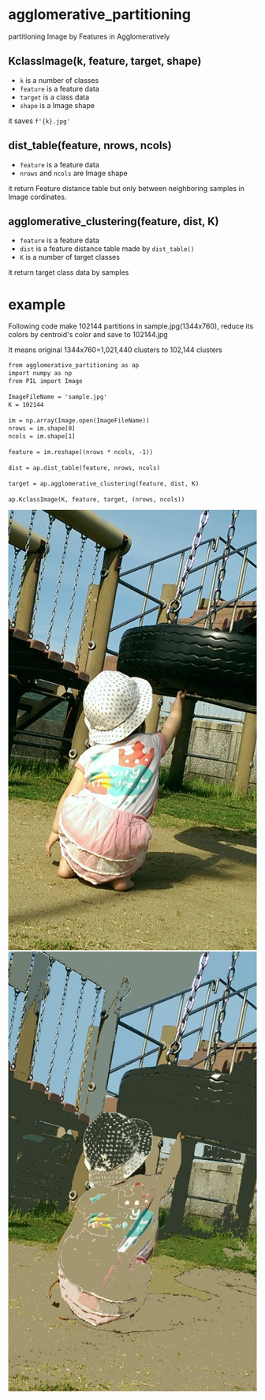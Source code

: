 # agglomerative_partitioning

partitioning Image by Features in Agglomeratively

## KclassImage(k, feature, target, shape)

- `k` is a number of classes
- `feature` is a feature data
- `target` is a class data
- `shape` is a Image shape

it saves `f'{k}.jpg'`

## dist_table(feature, nrows, ncols)

- `feature` is a feature data
- `nrows` and `ncols` are Image shape

it return Feature distance table but only between neighboring samples in Image cordinates.

## agglomerative_clustering(feature, dist, K)

- `feature` is a feature data
- `dist` is a feature distance table made by `dist_table()`
- `K` is a number of target classes

it return target class data by samples

# example

Following code make 102144 partitions in sample.jpg(1344x760), reduce its colors by centroid's color and save to 102144.jpg

It means original 1344x760=1,021,440 clusters to 102,144 clusters
  
```{python}
from agglomerative_partitioning as ap
import numpy as np
from PIL import Image

ImageFileName = 'sample.jpg'
K = 102144

im = np.array(Image.open(ImageFileName))
nrows = im.shape[0]
ncols = im.shape[1]

feature = im.reshape((nrows * ncols, -1))

dist = ap.dist_table(feature, nrows, ncols)

target = ap.agglomerative_clustering(feature, dist, K)

ap.KclassImage(K, feature, target, (nrows, ncols))
```

![width:300](sample.jpg) ![width:300](102144.jpg)
